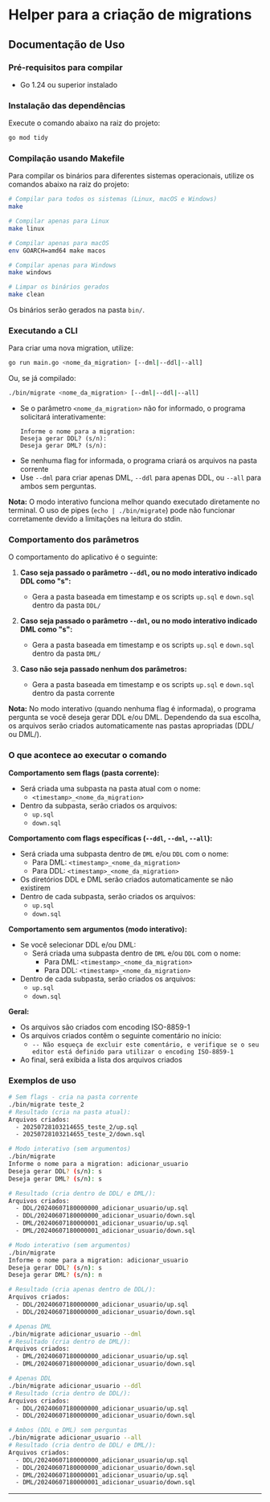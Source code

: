 # Helper para a criação de migrations

## Documentação de Uso

### Pré-requisitos para compilar
- Go 1.24 ou superior instalado

### Instalação das dependências
Execute o comando abaixo na raiz do projeto:
```sh
go mod tidy
```

### Compilação usando Makefile

Para compilar os binários para diferentes sistemas operacionais, utilize os comandos abaixo na raiz do projeto:

```sh
# Compilar para todos os sistemas (Linux, macOS e Windows)
make

# Compilar apenas para Linux
make linux

# Compilar apenas para macOS
env GOARCH=amd64 make macos

# Compilar apenas para Windows
make windows

# Limpar os binários gerados
make clean
```

Os binários serão gerados na pasta `bin/`.

### Executando a CLI

Para criar uma nova migration, utilize:
```sh
go run main.go <nome_da_migration> [--dml|--ddl|--all]
```
Ou, se já compilado:
```sh
./bin/migrate <nome_da_migration> [--dml|--ddl|--all]
```

- Se o parâmetro `<nome_da_migration>` não for informado, o programa solicitará interativamente:
  ```
  Informe o nome para a migration:
  Deseja gerar DDL? (s/n):
  Deseja gerar DML? (s/n):
  ```
- Se nenhuma flag for informada, o programa criará os arquivos na pasta corrente
- Use `--dml` para criar apenas DML, `--ddl` para apenas DDL, ou `--all` para ambos sem perguntas.

**Nota:** O modo interativo funciona melhor quando executado diretamente no terminal. O uso de pipes (`echo | ./bin/migrate`) pode não funcionar corretamente devido a limitações na leitura do stdin.

### Comportamento dos parâmetros

O comportamento do aplicativo é o seguinte:

1. **Caso seja passado o parâmetro `--ddl`, ou no modo interativo indicado DDL como "s":**
   - Gera a pasta baseada em timestamp e os scripts `up.sql` e `down.sql` dentro da pasta `DDL/`

2. **Caso seja passado o parâmetro `--dml`, ou no modo interativo indicado DML como "s":**
   - Gera a pasta baseada em timestamp e os scripts `up.sql` e `down.sql` dentro da pasta `DML/`

3. **Caso não seja passado nenhum dos parâmetros:**
   - Gera a pasta baseada em timestamp e os scripts `up.sql` e `down.sql` dentro da pasta corrente

**Nota:** No modo interativo (quando nenhuma flag é informada), o programa pergunta se você deseja gerar DDL e/ou DML. Dependendo da sua escolha, os arquivos serão criados automaticamente nas pastas apropriadas (DDL/ ou DML/).

### O que acontece ao executar o comando

**Comportamento sem flags (pasta corrente):**
- Será criada uma subpasta na pasta atual com o nome:
  - `<timestamp>_<nome_da_migration>`
- Dentro da subpasta, serão criados os arquivos:
  - `up.sql`
  - `down.sql`

**Comportamento com flags específicas (`--ddl`, `--dml`, `--all`):**
- Será criada uma subpasta dentro de `DML` e/ou `DDL` com o nome:
  - Para DML: `<timestamp>_<nome_da_migration>`
  - Para DDL: `<timestamp>_<nome_da_migration>`
- Os diretórios DDL e DML serão criados automaticamente se não existirem
- Dentro de cada subpasta, serão criados os arquivos:
  - `up.sql`
  - `down.sql`

**Comportamento sem argumentos (modo interativo):**
- Se você selecionar DDL e/ou DML:
  - Será criada uma subpasta dentro de `DML` e/ou `DDL` com o nome:
    - Para DML: `<timestamp>_<nome_da_migration>`
    - Para DDL: `<timestamp>_<nome_da_migration>`
- Dentro de cada subpasta, serão criados os arquivos:
  - `up.sql`
  - `down.sql`

**Geral:**
- Os arquivos são criados com encoding ISO-8859-1
- Os arquivos criados contêm o seguinte comentário no início:
  - `-- Não esqueça de excluir este comentário, e verifique se o seu editor está definido para utilizar o encoding ISO-8859-1`
- Ao final, será exibida a lista dos arquivos criados

### Exemplos de uso

```sh
# Sem flags - cria na pasta corrente
./bin/migrate teste_2
# Resultado (cria na pasta atual):
Arquivos criados:
  - 20250728103214655_teste_2/up.sql
  - 20250728103214655_teste_2/down.sql
```

```sh
# Modo interativo (sem argumentos)
./bin/migrate
Informe o nome para a migration: adicionar_usuario
Deseja gerar DDL? (s/n): s
Deseja gerar DML? (s/n): s

# Resultado (cria dentro de DDL/ e DML/):
Arquivos criados:
  - DDL/20240607180000000_adicionar_usuario/up.sql
  - DDL/20240607180000000_adicionar_usuario/down.sql
  - DML/20240607180000001_adicionar_usuario/up.sql
  - DML/20240607180000001_adicionar_usuario/down.sql
```

```sh
# Modo interativo (sem argumentos)
./bin/migrate
Informe o nome para a migration: adicionar_usuario
Deseja gerar DDL? (s/n): s
Deseja gerar DML? (s/n): n

# Resultado (cria apenas dentro de DDL/):
Arquivos criados:
  - DDL/20240607180000000_adicionar_usuario/up.sql
  - DDL/20240607180000000_adicionar_usuario/down.sql
```

```sh
# Apenas DML
./bin/migrate adicionar_usuario --dml
# Resultado (cria dentro de DML/):
Arquivos criados:
  - DML/20240607180000000_adicionar_usuario/up.sql
  - DML/20240607180000000_adicionar_usuario/down.sql
```

```sh
# Apenas DDL
./bin/migrate adicionar_usuario --ddl
# Resultado (cria dentro de DDL/):
Arquivos criados:
  - DDL/20240607180000000_adicionar_usuario/up.sql
  - DDL/20240607180000000_adicionar_usuario/down.sql
```

```sh
# Ambos (DDL e DML) sem perguntas
./bin/migrate adicionar_usuario --all
# Resultado (cria dentro de DDL/ e DML/):
Arquivos criados:
  - DDL/20240607180000000_adicionar_usuario/up.sql
  - DDL/20240607180000000_adicionar_usuario/down.sql
  - DML/20240607180000001_adicionar_usuario/up.sql
  - DML/20240607180000001_adicionar_usuario/down.sql
```

---

